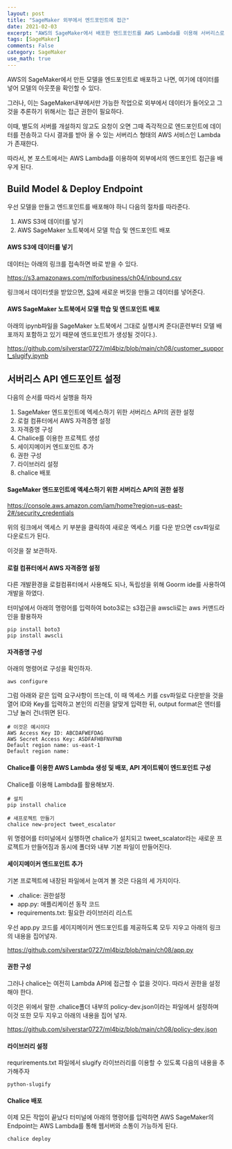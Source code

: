 ```yaml
---
layout: post
title: "SageMaker 외부에서 엔드포인트에 접근"
date: 2021-02-03
excerpt: "AWS의 SageMaker에서 배포한 엔드포인트를 AWS Lambda를 이용해 서버리스로 외부에서 접근하는 방법을 배운다."
tags: [SageMaker]
comments: False
category: SageMaker
use_math: true
---
```


AWS의 SageMaker에서 만든 모델을 엔드포인트로 배포하고 나면, 여기에 데이터를 넣어 모델의 아웃풋을 확인할 수 있다.

그러나, 이는 SageMaker내부에서만 가능한 작업으로 외부에서 데이터가 들어오고 그것을 추론하기 위해서는 접근 권한이 필요하다.

이때, 별도의 서버를 개설하지 않고도 요청이 오면 그때 즉각적으로 엔드포인트에 데이터를 전송하고 다시 결과를 받아 올 수 있는 서버리스 형태의 AWS 서비스인 Lambda가 존재한다.

따라서, 본 포스트에서는 AWS Lambda를 이용하여 외부에서의 엔드포인트 접근을 배우게 된다.

## Build Model & Deploy Endpoint
우선 모델을 만들고 엔드포인트를 배포해야 하니 다음의 절차를 따라준다.
1. AWS S3에 데이터를 넣기
2. AWS SageMaker 노트북에서 모델 학습 및 엔드포인트 배포

#### AWS S3에 데이터를 넣기
데이터는 아래의 링크를 접속하면 바로 받을 수 있다.

https://s3.amazonaws.com/mlforbusiness/ch04/inbound.csv

링크에서 데이터셋을 받았으면, [S3](https://s3.console.aws.amazon.com/s3/home?region=us-east-2)에 새로운 버킷을 만들고 데이터를 넣어준다.

#### AWS SageMaker 노트북에서 모델 학습 및 엔드포인트 배포
아래의 ipynb파일을 SageMaker 노트북에서 그대로 실행시켜 준다(훈련부터 모델 배포까지 포함하고 있기 때문에 엔드포인트가 생성될 것이다.).

https://github.com/silverstar0727/ml4biz/blob/main/ch08/customer_support_slugify.ipynb

## 서버리스 API 엔드포인트 설정
다음의 순서를 따라서 실행을 하자

1. SageMaker 엔드포인트에 엑세스하기 위한 서버리스 API의 권한 설정
2. 로컬 컴퓨터에서 AWS 자격증명 설정
3. 자격증명 구성
4. Chalice를 이용한 프로젝트 생성
5. 세이지메이커 엔드포인트 추가
6. 권한 구성
7. 라이브러리 설정
8. chalice 배포

#### SageMaker 엔드포인트에 엑세스하기 위한 서버리스 API의 권한 설정
https://console.aws.amazon.com/iam/home?region=us-east-2#/security_credentials

위의 링크에서 엑세스 키 부분을 클릭하여 새로운 엑세스 키를 다운 받으면 csv파일로 다운로드가 된다.

이것을 잘 보관하자.

#### 로컬 컴퓨터에서 AWS 자격증명 설정
다른 개발환경을 로컬컴퓨터에서 사용해도 되나, 독립성을 위해 Goorm ide를 사용하여 개발을 하였다.

터미널에서 아래의 명령어를 입력하여 boto3로는 s3접근을 awscli로는 aws 커맨드라인을 활용하자
~~~
pip install boto3
pip install awscli
~~~

#### 자격증명 구성
아래의 명령어로 구성을 확인하자.
~~~
aws configure
~~~

그럼 아래와 같은 입력 요구사항이 뜨는데, 이 때 엑세스 키를 csv파일로 다운받을 것을 열어 ID와 Key를 입력하고 본인의 리전을 알맞게 입력한 뒤, output format은 엔터를 그냥 눌러 건너뛰면 된다.
~~~
# 이것은 예시이다
AWS Access Key ID: ABCDAFWEFDAG
AWS Secret Access Key: ASDFAFHBFNVFNB
Default region name: us-east-1
Default region name: 
~~~

#### Chalice를 이용한 AWS Lambda 생성 및 배포, API 게이트웨이 엔드포인트 구성
Chalice를 이용해 Lambda를 활용해보자.
~~~
# 설치
pip install chalice

# 새프로젝트 만들기
chalice new-project tweet_escalator
~~~

위 명령어를 터미널에서 실행하면 chalice가 설치되고 tweet_scalator라는 새로운 프로젝트가 만들어짐과 동시에 폴더와 내부 기본 파일이 만들어진다.

#### 세이지메이커 엔드포인트 추가
기본 프로젝트에 내장된 파일에서 눈여겨 볼 것은 다음의 세 가지이다.
* .chalice: 권한설정
* app.py: 애플리케이션 동작 코드
* requirements.txt: 필요한 라이브러리 리스트

우선 app.py 코드를 세이지메이커 엔드포인트를 제공하도록 모두 지우고 아래의 링크의 내용을 집어넣자.

https://github.com/silverstar0727/ml4biz/blob/main/ch08/app.py

#### 권한 구성
그러나 chalice는 여전히 Lambda API에 접근할 수 없을 것이다. 따라서 권한을 설정해야 한다.

이것은 위에서 말한 .chalice폴더 내부의 policy-dev.json이라는 파일에서 설정하며 이것 또한 모두 지우고 아래의 내용을 집어 넣자.

https://github.com/silverstar0727/ml4biz/blob/main/ch08/policy-dev.json


#### 라이브러리 설정
requrirements.txt 파일에서 slugify 라이브러리를 이용할 수 있도록 다음의 내용을 추가해주자
~~~
python-slugify
~~~

#### Chalice 배포
이제 모든 작업이 끝났다 터미널에 아래의 명령어를 입력하면 AWS SageMaker의 Endpoint는 AWS Lambda를 통해 웹서버와 소통이 가능하게 된다.

~~~
chalice deploy
~~~
